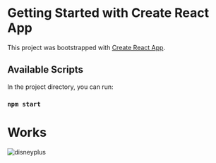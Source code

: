 # Getting Started with Create React App

This project was bootstrapped with [Create React App](https://github.com/facebook/create-react-app).

## Available Scripts

In the project directory, you can run:

### `npm start`

# Works

![disneyplus](https://user-images.githubusercontent.com/73601258/118409752-9de9b700-b6a9-11eb-9bdb-fd917b10b14e.gif)
